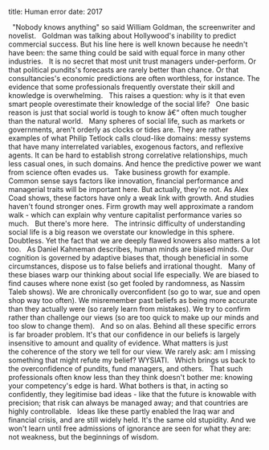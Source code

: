 title: Human error
date: 2017

 
"Nobody knows anything" so said William Goldman, the screenwriter and novelist.
 
Goldman was talking about Hollywood's inability to predict commercial success. But his line here is well known because he needn't have been: the same thing could be said with equal force in many other industries.
 
It is no secret that most unit trust managers under-perform. Or that political pundits's forecasts are rarely better than chance. Or that consultancies's economic predictions are often worthless, for instance. The evidence that some professionals frequently overstate their skill and knowledge is overwhelming.
 
This raises a question: why is it that even smart people overestimate their knowledge of the social life?
 
One basic reason is just that social world is tough to know â€“ often much tougher than the natural world.
 
Many spheres of social life, such as markets or governments, aren't orderly as clocks or tides are. They are rather examples of what Philip Tetlock calls cloud-like domains: messy systems that have many interrelated variables, exogenous factors, and reflexive agents. It can be hard to establish strong correlative relationships, much less casual ones, in such domains. And hence the predictive power we want from science often evades us.
 
Take business growth for example. Common sense says factors like innovation, financial performance and managerial traits will be important here. But actually, they're not. As Alex Coad shows, these factors have only a weak link with growth. And studies haven't found stronger ones. Firm growth may well approximate a random walk - which can explain why venture capitalist performance varies so much.
 
But there's more here.
 
The intrinsic difficulty of understanding social life is a big reason we overstate our knowledge in this sphere. Doubtless. Yet the fact that we are deeply flawed knowers also matters a lot too.
 
As Daniel Kahneman describes, human minds are biased minds. Our cognition is governed by adaptive biases that, though beneficial in some circumstances, dispose us to false beliefs and irrational thought.
 
Many of these biases warp our thinking about social life especially. We are biased to find causes where none exist (so get fooled by randomness, as Nassim Taleb shows). We are chronically overconfident (so go to war, sue and open shop way too often). We misremember past beliefs as being more accurate than they actually were (so rarely learn from mistakes). We try to confirm rather than challenge our views (so are too quick to make up our minds and too slow to change them).
 
And so on alas. Behind all these specific errors is far broader problem. It's that our confidence in our beliefs is largely insensitive to amount and quality of evidence. What matters is just the coherence of the story we tell for our view. We rarely ask: am I missing something that might refute my belief? WYSIATI.
 
Which brings us back to the overconfidence of pundits, fund managers, and others.
 
That such professionals often know less than they think doesn't bother me: knowing your competency's edge is hard. What bothers is that, in acting so confidently, they legitimise bad ideas - like that the future is knowable with precision; that risk can always be managed away; and that countries are highly controllable.
 
Ideas like these partly enabled the Iraq war and financial crisis, and are still widely held. It's the same old stupidity. And we won't learn until free admissions of ignorance are seen for what they are: not weakness, but the beginnings of wisdom.
